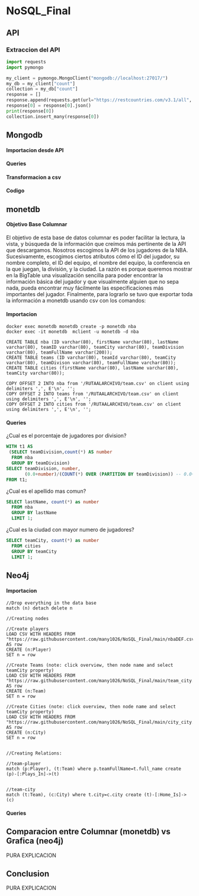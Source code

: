 # NoSQL_Final

## API

### Extraccion del API

```python
import requests
import pymongo

my_client = pymongo.MongoClient("mongodb://localhost:27017/")
my_db = my_client["count"]
collection = my_db["count"]
response = []
response.append(requests.get(url="https://restcountries.com/v3.1/all", headers={'User-Agent':'Custom'}))
response[0] = response[0].json()
print(response[0])
collection.insert_many(response[0])
```

## Mongodb

#### Importacion desde API

#### Queries

#### Transformacion a csv


#### Codigo

## monetdb
#### Objetivo Base Columnar
El objetivo de esta base de datos columnar es poder facilitar la lectura, la vista, y búsqueda de la información que creímos más pertinente de la API que descargamos. Nosotros escogimos la API de los jugadores de la NBA. Sucesivamente, escogimos ciertos atributos cómo el ID del jugador, su nombre completo, el ID del equipo, el nombre del equipo, la conferencia en la que juegan, la división, y la ciudad. La razón es porque queremos mostrar en la BigTable una visualización sencilla para poder encontrar la información básica del jugador y que visualmente alguien que no sepa nada, pueda encontrar muy fácilmente las especificaciones más importantes del jugador. Finalmente, para lograrlo se tuvo que exportar toda la información a monetdb  usando csv con los comandos:

#### Importacion

```
docker exec monetdb monetdb create -p monetdb nba
docker exec -it monetdb  mclient -u monetdb -d nba

CREATE TABLE nba (ID varchar(80), firstName varchar(80), lastName varchar(80), teamID varchar(80), teamCity varchar(80), teamDivision varchar(80), teamFullName varchar(200));
CREATE TABLE teams (ID varchar(80), teamId varchar(80), teamCity varchar(80), teamDivison varchar(80), teamFullName varchar(80));
CREATE TABLE cities (firstName varchar(80), lastName varchar(80), teamCity varchar(80));

COPY OFFSET 2 INTO nba from '/RUTAALARCHIVO/team.csv' on client using delimiters ',', E'\n', '';
COPY OFFSET 2 INTO teams from '/RUTAALARCHIVO/team.csv' on client using delimiters ',', E'\n', '';
COPY OFFSET 2 INTO cities from '/RUTAALARCHIVO/team.csv' on client using delimiters ',', E'\n', '';
```
#### Queries

¿Cual es el porcentaje de jugadores por division?

```SQL
WITH t1 AS 
 (SELECT teamDivision,count(*) AS number 
  FROM nba
  GROUP BY teamDivision)
SELECT teamDivision, number, 
       (0.0+number)/(COUNT(*) OVER (PARTITION BY teamDivision)) -- 0.0+ es para no hacer division integer
FROM t1;
```

¿Cual es el apellido mas comun?
```SQL
SELECT lastName, count(*) as number
  FROM nba
  GROUP BY lastName
  LIMIT 1;
```

¿Cual es la ciudad con mayor numero de jugadores?

```SQL
SELECT teamCity, count(*) as number
  FROM cities
  GROUP BY teamCity
  LIMIT 1;
```

## Neo4j

#### Importacion

```Cypher
//Drop everything in the data base
match (n) detach delete n

//Creating nodes

//Create players
LOAD CSV WITH HEADERS FROM "https://raw.githubusercontent.com/many1026/NoSQL_Final/main/nbaDEF.csv" AS row
CREATE (n:Player)
SET n = row

//Create Teams (note: click overview, then node name and select teamCity property)
LOAD CSV WITH HEADERS FROM "https://raw.githubusercontent.com/many1026/NoSQL_Final/main/team_city.csv" AS row
CREATE (n:Team)
SET n = row

//Create Cities (note: click overview, then node name and select teamCity property)
LOAD CSV WITH HEADERS FROM "https://raw.githubusercontent.com/many1026/NoSQL_Final/main/city_city.csv" AS row
CREATE (n:City)
SET n = row


//Creating Relations:

//team-player
match (p:Player), (t:Team) where p.teamFullName=t.full_name create (p)-[:Plays_In]->(t)


//team-city
match (t:Team), (c:City) where t.city=c.city create (t)-[:Home_Is]->(c)
```

#### Queries


## Comparacion entre Columnar (monetdb) vs Grafica (neo4j)

PURA EXPLICACION

## Conclusion

PURA EXPLICACION
